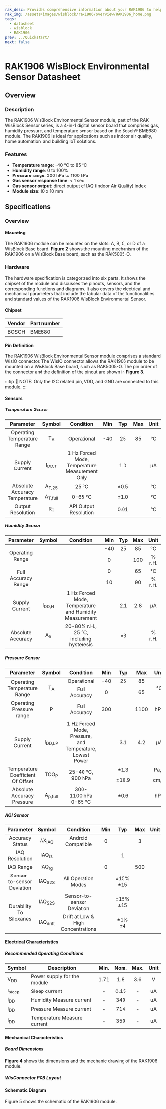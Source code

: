 ```yaml
---
rak_desc: Provides comprehensive information about your RAK1906 to help you use it. This information includes technical specifications, characteristics, and requirements, and it also discusses the device components.
rak_img: /assets/images/wisblock/rak1906/overview/RAK1906_home.png
tags:
  - datasheet
  - wisblock
  - RAK1906
prev: ../Quickstart/
next: false
---
```


# RAK1906 WisBlock Environmental Sensor Datasheet

## Overview

### Description

The RAK1906 WisBlock Environmental Sensor module, part of the RAK WisBlock Sensor series, is a 4-in-1 digital sensor board that comprises gas, humidity pressure, and temperature sensor based on the Bosch® BME680 module. The RAK1906 is ideal for applications such as indoor air quality, home automation, and building IoT solutions. 

### Features 
* **Temperature range**: -40&nbsp;°C to 85&nbsp;°C
* **Humidity range**: 0 to 100%
* **Pressure range**: 300&nbsp;hPa to 1100&nbsp;hPa
* **Gas sensor response time**: < 1&nbsp;sec
* **Gas sensor output**: direct output of IAQ (Indoor Air Quality) index
* **Module size**: 10 x 10&nbsp;mm

## Specifications

### Overview
<!-- Insert Picture of Sensor with its dimensions -->

#### Mounting
The RAK1906 module can be mounted on the slots: A, B, C, or D of a WisBlock Base board. **Figure 2** shows the mounting mechanism of the RAK1906 on a WisBlock Base board, such as the RAK5005-O.

<rk-img
  src="/assets/images/wisblock/rak1906/datasheet/RAK19xx_mounting.png"
  width="50%"
  caption="RAK1906 WisBlock Environmental Sensor Mounting"
/>

### Hardware

The hardware specification is categorized into six parts. It shows the chipset of the module and discusses the pinouts, sensors, and the corresponding functions and diagrams. It also covers the electrical and mechanical parameters that include the tabular data of the functionalities and standard values of the RAK1906 WisBlock Environmental Sensor.

#### Chipset
| Vendor | Part number |
| --     | --          |
| BOSCH  | BME680      |

#### Pin Definition
The RAK1906 WisBlock Environmental Sensor module comprises a standard WisIO connector. The WisIO connector allows the RAK1906 module to be mounted on a WisBlock Base board, such as RAK5005-O. The pin order of the connector and the definition of the pinout are shown in **Figure 3**. 


:::tip 📝 NOTE:
Only the I2C related pin, VDD, and GND are connected to this module. 
:::

<rk-img
  src="/assets/images/wisblock/rak1906/datasheet/RAK1906_connector_pinout.png"
  width="50%"
  caption="RAK1906 WisBlock Environmental Sensor Pinout"
/>


#### Sensors

##### Temperature Sensor

<table  style="text-align: center">
<thead>
  <tr>
    <th>Parameter</th>
    <th>Symbol</th>
    <th>Condition</th>
    <th>Min</th>
    <th>Typ</th>
    <th>Max</th>
    <th>Unit</th>
  </tr>
</thead>
<tbody>
  <tr>
    <td>Operating Temperature Range</td>
    <td>T<sub>A</sub></td>
    <td>Operational</td>
    <td>-40</td>
    <td>25</td>
    <td>85</td>
    <td>°C</td>
  </tr>
  <tr>
    <td>Supply Current</td>
    <td>I<sub>DD,T</sub></td>
    <td>1&nbsp;Hz Forced Mode, Temperature Measurement Only</td>
    <td></td>
    <td>1.0</td>
    <td></td>
    <td>µA</td>
  </tr>
  <tr>
    <td rowspan="2">Absolute Accuracy Temperature</td>
    <td>A<sub>T,25</sub></td>
    <td>25&nbsp;°C</td>
    <td></td>
    <td>±0.5</td>
    <td></td>
    <td>°C</td>
  </tr>
  <tr>
    <td>A<sub>T,full</sub></td>
    <td>0-65&nbsp;°C</td>
    <td></td>
    <td>±1.0</td>
    <td></td>
    <td>°C</td>
  </tr>
  <tr>
    <td>Output Resolution</td>
    <td>R<sub>T</sub></td>
    <td>API Output Resolution </td>
    <td></td>
    <td>0.01</td>
    <td></td>
    <td>°C</td>
  </tr>
</tbody>
</table>

##### Humidity Sensor

<table style="text-align: center">
<thead>
  <tr>
    <th>Parameter</th>
    <th>Symbol</th>
    <th>Condition</th>
    <th>Min</th>
    <th>Typ</th>
    <th>Max</th>
    <th>Unit</th>
  </tr>
</thead>
<tbody>
  <tr>
    <td rowspan="2">Operating Range</td>
    <td></td>
    <td></td>
    <td>-40</td>
    <td>25</td>
    <td>85</td>
    <td>°C</td>
  </tr>
  <tr>
    <td></td>
    <td></td>
    <td>0</td>
    <td></td>
    <td>100</td>
    <td>% r.H.</td>
  </tr>
  <tr>
    <td rowspan="2">Full Accuracy Range</td>
    <td></td>
    <td></td>
    <td>0</td>
    <td></td>
    <td>65</td>
    <td>°C</td>
  </tr>
  <tr>
    <td></td>
    <td></td>
    <td>10</td>
    <td></td>
    <td>90</td>
    <td>% r.H.</td>
  </tr>
  <tr>
    <td>Supply Current </td>
    <td>I<sub>DD,H</sub></td>
    <td>1&nbsp;Hz Forced Mode, <br>Temperature and Humidity Measurement</td>
    <td></td>
    <td>2.1</td>
    <td>2.8</td>
    <td>µA</td>
  </tr>
  <tr>
    <td>Absolute Accuracy</td>
    <td>A<sub>h</sub></td>
    <td>20-80% r.H., 25&nbsp;°C, including hysteresis</td>
    <td></td>
    <td>±3</td>
    <td></td>
    <td>% r.H.</td>
  </tr>
</tbody>
</table>

##### Pressure Sensor

<table style="text-align: center">
<thead>
  <tr>
    <th>Parameter</th>
    <th>Symbol</th>
    <th>Condition</th>
    <th>Min</th>
    <th>Typ</th>
    <th>Max </th>
    <th>Unit</th>
  </tr>
</thead>
<tbody>
  <tr>
    <td rowspan="2">Operating Temperature Range</td>
    <td rowspan="2">T<sub>A</sub></td>
    <td>Operational</td>
    <td>-40</td>
    <td>25</td>
    <td>85</td>
    <td rowspan="2">°C</td>
  </tr>
  <tr>
    <td>Full Accuracy</td>
    <td>0</td>
    <td></td>
    <td>65</td>
  </tr>
  <tr>
    <td>Operating Pressure range</td>
    <td>P</td>
    <td>Full Accuracy</td>
    <td>300</td>
    <td></td>
    <td>1100</td>
    <td>hPa</td>
  </tr>
  <tr>
    <td>Supply Current</td>
    <td>I<sub>DD,LP</sub></td>
    <td>1&nbsp;Hz Forced Mode, Pressure, and Temperature, Lowest Power</td>
    <td></td>
    <td>3.1</td>
    <td>4.2</td>
    <td>µA</td>
  </tr>
  <tr>
    <td rowspan="2">Temperature Coefficient Of Offset</td>
    <td rowspan="2">TCO<sub>P</sub></td>
    <td rowspan="2">25-40&nbsp;°C, 900&nbsp;hPa</td>
    <td></td>
    <td>±1.3</td>
    <td></td>
    <td>Pa,K</td>
  </tr>
  <tr>
    <td></td>
    <td>±10.9</td>
    <td></td>
    <td>cm/K</td>
  </tr>
  <tr>
    <td>Absolute Accuracy Pressure</td>
    <td>A<sub>p,full</sub></td>
    <td>300-1100&nbsp;hPa <br>0-65&nbsp;°C</td>
    <td></td>
    <td>±0.6</td>
    <td></td>
    <td>hPa</td>
  </tr>
</tbody>
</table>

##### AQI Sensor

<table style="text-align: center">
<thead>
  <tr>
    <th>Parameter</th>
    <th>Symbol</th>
    <th>Condition</th>
    <th>Min</th>
    <th>Typ</th>
    <th>Max </th>
    <th>Unit</th>
  </tr>
</thead>
<tbody>
  <tr>
    <td>Accuracy Status</td>
    <td>AX<sub>IAQ</sub></td>
    <td>Android Compatible</td>
    <td>0</td>
    <td></td>
    <td>3</td>
    <td></td>
  </tr>
  <tr>
    <td>IAQ Resolution</td>
    <td>IAQ<sub>rs</sub></td>
    <td></td>
    <td></td>
    <td>1</td>
    <td></td>
    <td></td>
  </tr>
  <tr>
    <td>IAQ Range</td>
    <td>IAQ<sub>rg</sub></td>
    <td></td>
    <td>0</td>
    <td></td>
    <td>500</td>
    <td></td>
  </tr>
  <tr>
    <td>Sensor-to-sensor Deviation</td>
    <td>IAQ<sub>S2S</sub></td>
    <td>All Operation Modes</td>
    <td></td>
    <td>±15%<br>±15</td>
    <td></td>
    <td></td>
  </tr>
  <tr>
    <td rowspan="2">Durability To Siloxanes </td>
    <td>IAQ<sub>S2S</sub></td>
    <td>Sensor-to-sensor Deviation</td>
    <td></td>
    <td>±15%<br>±15</td>
    <td></td>
    <td></td>
  </tr>
  <tr>
    <td>IAQ<sub>drift</sub></td>
    <td>Drift at Low &amp; High Concentrations</td>
    <td></td>
    <td>±1%<br>±4</td>
    <td></td>
    <td></td>
  </tr>
</tbody>
</table>

#### Electrical Characteristics

##### Recommended Operating Conditions

| Symbol            | Description                 | Min. | Nom. | Max. | Unit |
| ----------------- | --------------------------- | :--: | :--: | :--: | :--: |
| V<sub>DD</sub>    | Power supply for the module | 1.71 | 1.8  | 3.6  |  V   |
| I<sub>sleep</sub> | Sleep current               |  -   | 0.15 |  -   |  uA  |
| I<sub>DD</sub>    | Humidity Measure current    |  -   | 340  |  -   |  uA  |
| I<sub>DD</sub>    | Pressure Measure current    |  -   | 714  |  -   |  uA  |
| I<sub>DD</sub>    | Temperature Measure current |  -   | 350  |  -   |  uA  |

#### Mechanical Characteristics

##### Board Dimensions

**Figure 4** shows the dimensions and the mechanic drawing of the RAK1906 module.

<rk-img
  src="/assets/images/wisblock/rak1906/datasheet/RAK19xx_mechanic_drawing.png"
  width="60%"
  caption="RAK1906 WisBlock Environmental Sensor Mechanic Drawing"
/>

##### WisConnector PCB Layout

<rk-img
  src="/assets/images/wisblock/rak1906/datasheet/MxxS1003K6M.png"
  width="100%"
  caption="WisConnector PCB footprint and recommendations"
/>

#### Schematic Diagram

Figure 5 shows the schematic of the RAK1906 module.

<rk-img
  src="/assets/images/wisblock/rak1906/datasheet/rak1906-schematic.png"
  width="100%"
  caption="RAK1906 WisBlock Environmental Sensor schematics"
/>
